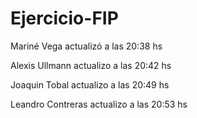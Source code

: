# Ejercicio-FIP

Mariné Vega actualizó a las 20:38 hs

Alexis Ullmann actualizo a las 20:42 hs

Joaquin Tobal actualizo a las 20:49 hs

Leandro Contreras actualizo a las 20:53 hs